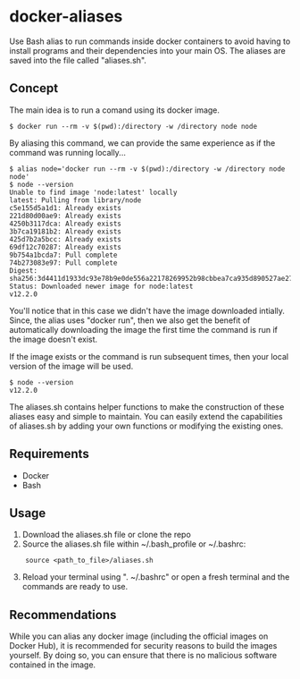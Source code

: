 # docker-aliases
Use Bash alias to run commands inside docker containers to avoid having to install programs and their dependencies into your main OS. The aliases are saved into the file called "aliases.sh".

## Concept
The main idea is to run a comand using its docker image.
```
$ docker run --rm -v $(pwd):/directory -w /directory node node
```

By aliasing this command, we can provide the same experience as if the command was running locally...
```
$ alias node='docker run --rm -v $(pwd):/directory -w /directory node node'
$ node --version
Unable to find image 'node:latest' locally
latest: Pulling from library/node
c5e155d5a1d1: Already exists 
221d80d00ae9: Already exists 
4250b3117dca: Already exists 
3b7ca19181b2: Already exists 
425d7b2a5bcc: Already exists 
69df12c70287: Already exists 
9b754a1bcda7: Pull complete 
74b273083e97: Pull complete 
Digest: sha256:3d4411d1933dc93e78b9e0de556a22178269952b98cbbea7ca935d890527ae27
Status: Downloaded newer image for node:latest
v12.2.0
```

You'll notice that in this case we didn't have the image downloaded intially.  Since, the alias uses "docker run", then we also get the benefit of automatically downloading the image the first time the command is run if the image doesn't exist.

If the image exists or the command is run subsequent times, then your local version of the image will be used.
```
$ node --version
v12.2.0
```

The aliases.sh contains helper functions to make the construction of these aliases easy and simple to maintain.  You can easily extend the capabilities of aliases.sh by adding your own functions or modifying the existing ones.

## Requirements
* Docker
* Bash

## Usage
1. Download the aliases.sh file or clone the repo
2. Source the aliases.sh file within ~/.bash_profile or ~/.bashrc:
```
    source <path_to_file>/aliases.sh
```
3. Reload your terminal using ". ~/.bashrc" or open a fresh terminal and the commands are ready to use.

## Recommendations
While you can alias any docker image (including the official images on Docker Hub), it is recommended for security reasons to build the images yourself. By doing so, you can ensure that there is no malicious software contained in the image.
